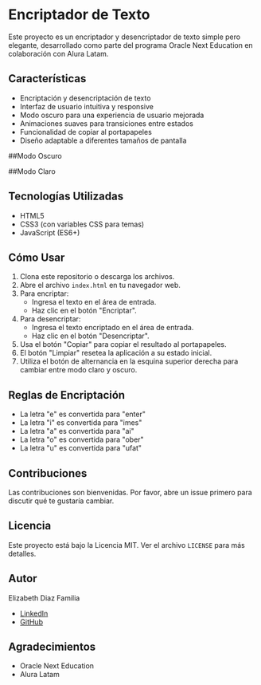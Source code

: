 # Encriptador de Texto

Este proyecto es un encriptador y desencriptador de texto simple pero elegante, desarrollado como parte del programa Oracle Next Education en colaboración con Alura Latam.

## Características

- Encriptación y desencriptación de texto
- Interfaz de usuario intuitiva y responsive
- Modo oscuro para una experiencia de usuario mejorada
- Animaciones suaves para transiciones entre estados
- Funcionalidad de copiar al portapapeles
- Diseño adaptable a diferentes tamaños de pantalla

##Modo Oscuro


##Modo Claro

## Tecnologías Utilizadas

- HTML5
- CSS3 (con variables CSS para temas)
- JavaScript (ES6+)

## Cómo Usar

1. Clona este repositorio o descarga los archivos.
2. Abre el archivo `index.html` en tu navegador web.
3. Para encriptar:
   - Ingresa el texto en el área de entrada.
   - Haz clic en el botón "Encriptar".
4. Para desencriptar:
   - Ingresa el texto encriptado en el área de entrada.
   - Haz clic en el botón "Desencriptar".
5. Usa el botón "Copiar" para copiar el resultado al portapapeles.
6. El botón "Limpiar" resetea la aplicación a su estado inicial.
7. Utiliza el botón de alternancia en la esquina superior derecha para cambiar entre modo claro y oscuro.

## Reglas de Encriptación

- La letra "e" es convertida para "enter"
- La letra "i" es convertida para "imes"
- La letra "a" es convertida para "ai"
- La letra "o" es convertida para "ober"
- La letra "u" es convertida para "ufat"

## Contribuciones

Las contribuciones son bienvenidas. Por favor, abre un issue primero para discutir qué te gustaría cambiar.

## Licencia

Este proyecto está bajo la Licencia MIT. Ver el archivo `LICENSE` para más detalles.

## Autor

Elizabeth Diaz Familia

- [LinkedIn](https://linkedin.com/in/eli-familia/)
- [GitHub](https://github.com/Lizzy0981)

## Agradecimientos

- Oracle Next Education
- Alura Latam